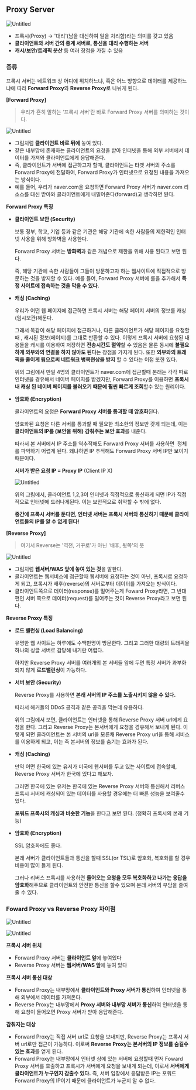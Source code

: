 ## Proxy Server

![Untitled](../yoojin/img/proxy-server_1.png)

- 프록시(Proxy) → '대리'(남을 대신하여 일을 처리함)라는 의미를 갖고 있음
- **클라이언트와 서버 간의 중계 서버로, 통신을 대리 수행하는 서버**
- **캐시/보안/트래픽 분산** 등 여러 장점을 가질 수 있음

### 종류

프록시 서버는 네트워크 상 어디에 위치하느냐, 혹은 어느 방향으로 데이터를 제공하느냐에 따라 **Forward Proxy**와 **Reverse Proxy**로 나뉘게 된다.

**[Forward Proxy]**

> 우리가 흔히 말하는 ‘프록시 서버’란 바로 Forward Proxy 서버를 의미하는 것이다.
> 

![Untitled](../yoojin/img/proxy-server_2.png)

- 그림처럼 **클라이언트 바로 뒤에** 놓여 있다.
- 같은 내부망에 존재하는 클라이언트의 요청을 받아 인터넷을 통해 외부 서버에서 데이터를 가져와 클라이언트에게 응답해준다.
- 즉, 클라이언트가 서버에 접근하고자 할때, 클라이언트는 타겟 서버의 주소를 Forward Proxy에 전달하여, Forward Proxy가 인터넷으로 요청된 내용을 가져오는 방식이다.
- 예를 들어, 우리가 naver.com을 요청하면 Forward Proxy 서버가 naver.com 리소스를 대신 받아와 클라이언트에게 내밀어준다(forward)고 생각하면 된다.

**Forward Proxy 특징**

- **클라이언트 보안 (Security)**
    
    보통 정부, 학교, 기업 등과 같은 기관은 해당 기관에 속한 사람들의 제한적인 인터넷 사용을 위해 방화벽을 사용한다.
    
    Forward Proxy 서버는 **방화벽**과 같은 개념으로 제한을 위해 사용 된다고 보면 된다.
    
    즉, 해당 기관에 속한 사람들이 그들이 방문하고자 하는 웹사이트에 직접적으로 방문하는 것을 방지할 수 있다. 예를 들어, Forward Proxy 서버에 룰을 추가해서 **특정 사이트에 접속하는 것을 막을 수 있다.**
    
- **캐싱 (Caching)**
    
    우리가 어떤 웹 페이지에 접근하면 프록시 서버는 해당 페이지 서버의 정보를 캐싱(임시보관)해둔다.
    
    그래서 똑같이 해당 페이지에 접근하거나, 다른 클라이언트가 해당 페이지를 요청할 때 , 캐시된 정보(페이지)를 그대로 반환할 수 있다. 이렇게 프록시 서버에 요청된 내용들을 캐시를 이용하여 저장하면 **전송시간도 절약**할 수 있음은 물론 동시에 **불필요하게 외부와의 연결을 하지 않아도 된다**는 장점을 가지게 된다. 또한 **외부와의 트래픽을 줄이게 됨으로써 네트워크 병목현상을 방지** 할 수 있다는 이점 또한 있다.
    
    위의 그림에서 만일 4명의 클라이언트가 naver.com에 접근할때 본래는 각각 따로 인터넷을 경유해서 네이버 페이지를 받겠지만, Forward Proxy를 이용하면 **프록시 내 캐싱 된 네이버 페이지를 불러오기 때문에 훨씬 빠르게 조회**할수 있는 원리이다.
    
- **암호화 (Encryption)**
    
    클라이언트의 요청은 **Forward Proxy 서버를 통과할 때 암호화**된다.
    
    암호화된 요청은 다른 서버를 통과할 때 필요한 최소한의 정보만 갖게 되는데, 이는 **클라이언트의 IP를 (보안을 위해) 감춰주는 보안 효과**를 내준다.
    
    따라서 본 서버에서 IP 주소를 역추적해도 Forward Proxy 서버를 사용하면  정체를 파악하기 어렵게 된다. 왜냐하면 IP 추적해도 Forward Proxy 서버 IP만 보이기 때문이다.
    
    **서버가 받은 요청 IP = Proxy IP** (Client IP X)
    
    ![Untitled](../yoojin/img/proxy-server_3.png)
    
    위의 그림에서, 클라이언트 1,2,3이 인터넷과 직접적으로 통신하게 되면 IP가 직접적으로 인터넷에 드러나게된다. 이는 보안적으로 취약할 수 밖에 없다.
    
    **중간에 프록시 서버를 둔다면, 인터넷 서버는 프록시 서버와 통신하기 때문에 클라이언트들의 IP를 알 수 없게 된다!**
    

**[Reverse Proxy]**

> 여기서 Reverse는 '역전, 거꾸로'가 아닌 '배후, 뒷쪽'의 뜻
> 

![Untitled](../yoojin/img/proxy-server_4.png)

- 그림처럼 **웹서버/WAS 앞에 놓여 있는 것**을 말한다.
- 클라이언트는 웹서비스에 접근할때 웹서버에 요청하는 것이 아닌, 프록시로 요청하게 되고, 프록시가 배후(reverse)의 서버로부터 데이터를 가져오는 방식이다.
- 클라이언트쪽으로 데이터(response)를 밀어주는게 Foward Proxy라면, 그 반대편인 서버 쪽으로 데이터(request)를 밀어주는 것이 Reverse Proxy라고 보면 된다.

**Reverse Proxy 특징**

- **로드 밸런싱 (Load Balancing)**
    
    유명한 웹 사이트는 하루에도 수백만명이 방문한다. 그리고 그러한 대량의 트래픽을 하나의 싱글 서버로 감당해 내기란 어렵다.
    
    하지만 Reverse Proxy 서버를 여러개의 본 서버들 앞에 두면 특정 서버가 과부화 되지 않게 **로드밸런싱**이 가능하다.
    
- **서버 보안 (Security)**
    
    Reverse Proxy를 사용하면 **본래 서버의 IP 주소를 노출시키지 않을 수 있다.** 
    
    따라서 해커들의 DDoS 공격과 같은 공격을 막는데 유용하다.
    
    위의 그림에서 보면, 클라이언트는 인터넷을 통해 Reverse Proxy 서버 url에게 요청을 한다. 그리고 Reverse Proxy는 본서버에게 요청을 경유해서 보내게 된다. 이렇게 되면 클라이언트는 본 서버의 url을 모른채 Reverse Proxy url을 통해 서비스를 이용하게 되고, 이는 즉 본서버의 정보를 숨기는 효과가 된다.
    
- **캐싱 (Caching)**
    
    만약 어떤 한국에 있는 유저가 미국에 웹서버를 두고 있는 사이트에 접속할때, Reverse Proxy 서버가 한국에 있다고 해보자.
    
    그러면 한국에 있는 유저는 한국에 있는 Reverse Proxy 서버와 통신해서 리버스 프록시 서버에 캐싱되어 있는 데이터를 사용할 경우에는 더 빠른 성능을 보여줄수 있다.
    
    **포워드 프록시의 캐싱과 비슷한 기능**을 한다고 보면 된다. (정확히 프록시의 본래 기능)
    
- **암호화 (Encryption)**
    
    SSL 암호화에도 좋다.
    
    본래 서버가 클라이언트들과 통신을 할때 SSL(or TSL)로 암호화, 복호화를 할 경우 비용이 많이 들게 된다.
    
    그러나 리버스 프록시를 사용하면 **들어오는 요청을 모두 복호화하고 나가는 응답을 암호화**해주므로 클라이언트와 안전한 통신을 할수 있으며 본래 서버의 부담을 줄여줄 수 있다.
    

### Foward Proxy vs Reverse Proxy 차이점

![Untitled](../yoojin/img/proxy-server_5.jpeg)

![Untitled](../yoojin/img/proxy-server_6.jpeg)

**프록시 서버 위치**

- Forward Proxy 서버는 **클라이언트 앞**에 놓여있다
- Reverse Proxy 서버는 **웹서버/WAS 앞**에 놓여 있다

**프록시 서버 통신 대상**

- Forward Proxy는 내부망에서 **클라이언트와 Proxy 서버가 통신**하여 인터넷을 통해 외부에서 데이터를 가져온다.
- Reverse Proxy는 내부망에서 **Proxy 서버와 내부망 서버가 통신**하여 인터넷을 통해 요청이 들어오면 Proxy 서버가 받아 응답해준다.

**감춰지는 대상**

- Forward Proxy는 직접 서버 url로 요청을 보내지만, Reverse Proxy는 프록시 서버 url로만 접근이 가능하다.
이로써 **Reverse Proxy는 본서버의 IP 정보를 숨길수 있는 효과**를 얻게 된다.
- Forward Proxy는 내부망에서 인터넷 상에 있는 서버에 요청할때 먼저 Foward Proxy 서버를 호출하고 프록시가 서버에게 요청을 보내게 되는데, 이로서 **서버에게 클라이언트가 누구인지 감출수 있다.**
즉, 서버 입장에서 응답받은 IP는 포워드 Forward Proxy의 IP이기 때문에 클라이언트가 누군지 알 수 없다.
